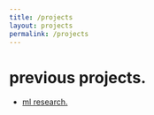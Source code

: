 ```yaml
---
title: /projects
layout: projects
permalink: /projects
---
```


# previous projects.
<ul>
  <li><a href="_projects/ml-research.markdown">ml research.</a></li>
</ul>
